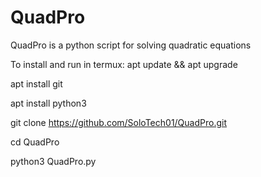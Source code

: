 # QuadPro
QuadPro is a python script for solving quadratic equations 

To install and run in termux:
apt update && apt upgrade

apt install git

apt install python3

git clone https://github.com/SoloTech01/QuadPro.git

cd QuadPro

python3 QuadPro.py
